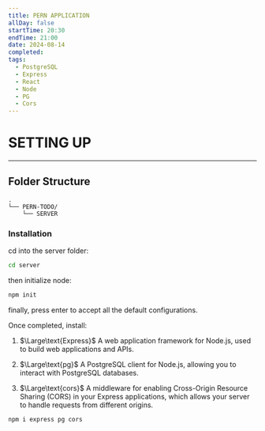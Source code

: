 ```yaml
---
title: PERN APPLICATION
allDay: false
startTime: 20:30
endTime: 21:00
date: 2024-08-14
completed: 
tags:
  - PostgreSQL
  - Express
  - React
  - Node
  - PG
  - Cors
---
```


# SETTING UP
---

## Folder Structure

```
.
└── PERN-TODO/
    └── SERVER
```

### Installation

cd into the server folder:

```bash
cd server
```

then initialize node:

```BaSH
npm init
```

finally, press enter to accept all the default configurations.

Once completed, install:

1. $\Large\text{Express}$  A web application framework for Node.js, used to build web applications and APIs.
   
2. $\Large\text{pg}$  A PostgreSQL client for Node.js, allowing you to interact with PostgreSQL databases.
   
3. $\Large\text{cors}$  A middleware for enabling Cross-Origin Resource Sharing (CORS) in your Express applications, which allows your server to handle requests from different origins.


```BaSH
npm i express pg cors
```


